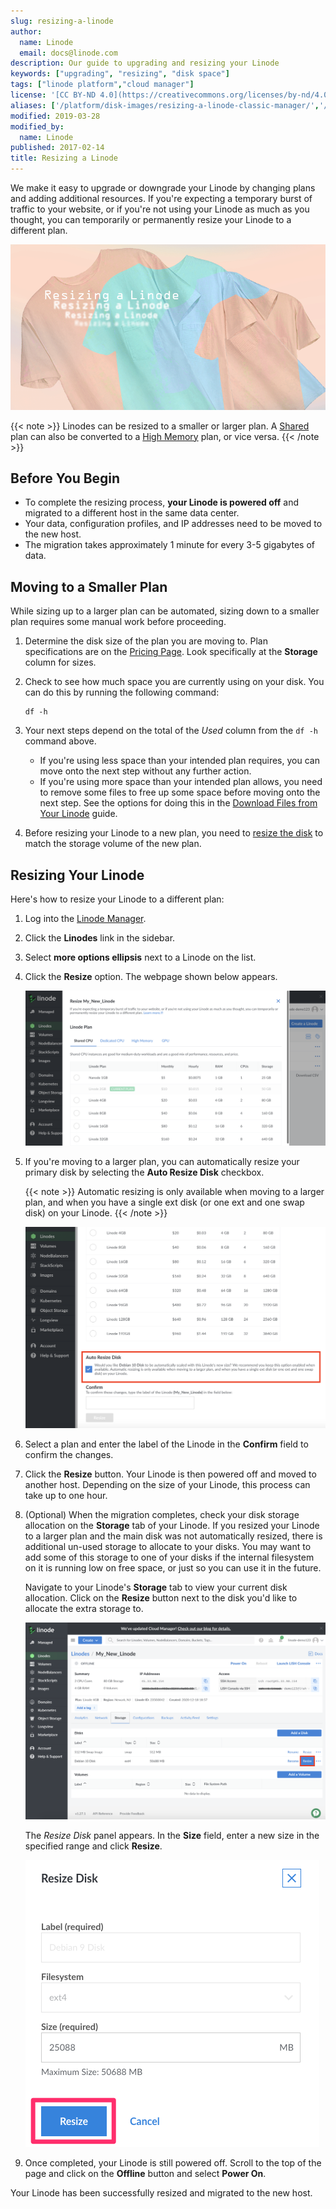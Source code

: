 ```yaml
---
slug: resizing-a-linode
author:
  name: Linode
  email: docs@linode.com
description: Our guide to upgrading and resizing your Linode
keywords: ["upgrading", "resizing", "disk space"]
tags: ["linode platform","cloud manager"]
license: '[CC BY-ND 4.0](https://creativecommons.org/licenses/by-nd/4.0)'
aliases: ['/platform/disk-images/resizing-a-linode-classic-manager/','/resizing/','/platform/disk-images/resizing-a-linode/','/migrate-to-linode/disk-images/resizing-a-linode/']
modified: 2019-03-28
modified_by:
  name: Linode
published: 2017-02-14
title: Resizing a Linode
---
```


We make it easy to upgrade or downgrade your Linode by changing plans and adding additional resources. If you're expecting a temporary burst of traffic to your website, or if you're not using your Linode as much as you thought, you can temporarily or permanently resize your Linode to a different plan.

![Resizing a Linode](resizing_a_linode.png "Resizing a Linode")

{{< note >}}
Linodes can be resized to a smaller or larger plan. A [Shared](https://www.linode.com/products/shared) plan can also be converted to a [High Memory](https://www.linode.com/pricing/) plan, or vice versa.
{{< /note >}}

## Before You Begin

- To complete the resizing process, **your Linode is powered off** and migrated to a different host in the same data center.
- Your data, configuration profiles, and IP addresses need to be moved to the new host.
- The migration takes approximately 1 minute for every 3-5 gigabytes of data.

## Moving to a Smaller Plan

While sizing up to a larger plan can be automated, sizing down to a smaller plan requires some manual work before proceeding.

1.  Determine the disk size of the plan you are moving to. Plan specifications are on the [Pricing Page](https://www.linode.com/pricing/). Look specifically at the **Storage** column for sizes.

1.  Check to see how much space you are currently using on your disk. You can do this by running the following command:

        df -h

1.  Your next steps depend on the total of the *Used* column from the `df -h` command above.

      - If you're using less space than your intended plan requires, you can move onto the next step without any further action.
      - If you're using more space than your intended plan allows, you need to remove some files to free up some space before moving onto the next step. See the options for doing this in the [Download Files from Your Linode](/docs/security/data-portability/download-files-from-your-linode/) guide.

1.  Before resizing your Linode to a new plan, you need to [resize the disk](/docs/quick-answers/linode-platform/resize-a-linode-disk/) to match the storage volume of the new plan.

## Resizing Your Linode

Here's how to resize your Linode to a different plan:

1.  Log into the [Linode Manager](https://cloud.linode.com).
1.  Click the **Linodes** link in the sidebar.
1.  Select **more options ellipsis** next to a Linode on the list.
1.  Click the **Resize** option. The webpage shown below appears.

    [![The Linode resize page.](resize-tab.png)](resize-tab.png)

1.  If you're moving to a larger plan, you can automatically resize your primary disk by selecting the **Auto Resize Disk** checkbox.

    {{< note >}}
Automatic resizing is only available when moving to a larger plan, and when you have a single ext disk (or one ext and one swap disk) on your Linode.
    {{< /note >}}

    [![Automatically resize your main disk by checking the resize checkbox.](resize-auto-checkbox.png)](resize-auto-checkbox.png)

1.  Select a plan and enter the label of the Linode in the **Confirm** field to confirm the changes.

1. Click the **Resize** button. Your Linode is then powered off and moved to another host. Depending on the size of your Linode, this process can take up to one hour.

1.  (Optional) When the migration completes, check your disk storage allocation on the **Storage** tab of your Linode. If you resized your Linode to a larger plan and the main disk was not automatically resized, there is additional un-used storage to allocate to your disks. You may want to add some of this storage to one of your disks if the internal filesystem on it is running low on free space, or just so you can use it in the future.

    Navigate to your Linode's **Storage** tab to view your current disk allocation. Click on the **Resize** button next to the disk you'd like to allocate the extra storage to.

    [![View your disk storage allocator](disk-allocator.png "View your disk storage allocator")](disk-allocator.png)

    The *Resize Disk* panel appears. In the **Size** field, enter a new size in the specified range and click **Resize**.

    [![Resize your disk](resize-disk.png "Resize your disk")](resize-disk.png)

1.  Once completed, your Linode is still powered off. Scroll to the top of the page and click on the **Offline** button and select **Power On**.

Your Linode has been successfully resized and migrated to the new host.
